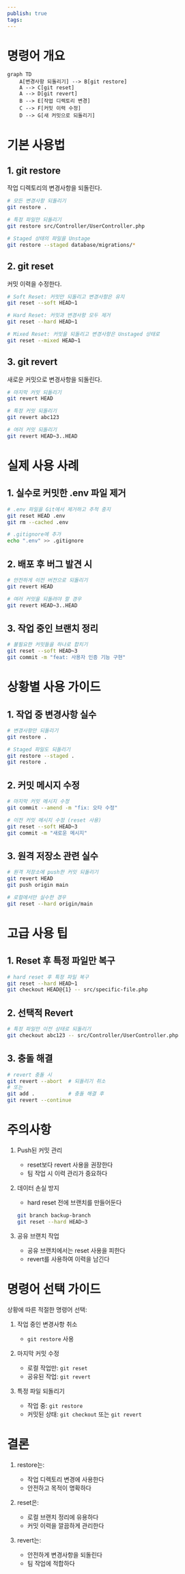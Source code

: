 ```yaml
---
publish: true
tags:
---
```

# 명령어 개요

```mermaid
graph TD
    A[변경사항 되돌리기] --> B[git restore]
    A --> C[git reset]
    A --> D[git revert]
    B --> E[작업 디렉토리 변경]
    C --> F[커밋 이력 수정]
    D --> G[새 커밋으로 되돌리기]
```

# 기본 사용법

## 1. git restore
작업 디렉토리의 변경사항을 되돌린다.

```bash
# 모든 변경사항 되돌리기
git restore .

# 특정 파일만 되돌리기
git restore src/Controller/UserController.php

# Staged 상태의 파일을 Unstage
git restore --staged database/migrations/*
```

## 2. git reset
커밋 이력을 수정한다.

```bash
# Soft Reset: 커밋만 되돌리고 변경사항은 유지
git reset --soft HEAD~1

# Hard Reset: 커밋과 변경사항 모두 제거
git reset --hard HEAD~1

# Mixed Reset: 커밋을 되돌리고 변경사항은 Unstaged 상태로
git reset --mixed HEAD~1
```

## 3. git revert
새로운 커밋으로 변경사항을 되돌린다.

```bash
# 마지막 커밋 되돌리기
git revert HEAD

# 특정 커밋 되돌리기
git revert abc123

# 여러 커밋 되돌리기
git revert HEAD~3..HEAD
```

# 실제 사용 사례

## 1. 실수로 커밋한 .env 파일 제거
```bash
# .env 파일을 Git에서 제거하고 추적 중지
git reset HEAD .env
git rm --cached .env

# .gitignore에 추가
echo ".env" >> .gitignore
```

## 2. 배포 후 버그 발견 시
```bash
# 안전하게 이전 버전으로 되돌리기
git revert HEAD

# 여러 커밋을 되돌려야 할 경우
git revert HEAD~3..HEAD
```

## 3. 작업 중인 브랜치 정리
```bash
# 불필요한 커밋들을 하나로 합치기
git reset --soft HEAD~3
git commit -m "feat: 사용자 인증 기능 구현"
```

# 상황별 사용 가이드

## 1. 작업 중 변경사항 실수
```bash
# 변경사항만 되돌리기
git restore .

# Staged 파일도 되돌리기
git restore --staged .
git restore .
```

## 2. 커밋 메시지 수정
```bash
# 마지막 커밋 메시지 수정
git commit --amend -m "fix: 오타 수정"

# 이전 커밋 메시지 수정 (reset 사용)
git reset --soft HEAD~3
git commit -m "새로운 메시지"
```

## 3. 원격 저장소 관련 실수
```bash
# 원격 저장소에 push한 커밋 되돌리기
git revert HEAD
git push origin main

# 로컬에서만 실수한 경우
git reset --hard origin/main
```

# 고급 사용 팁

## 1. Reset 후 특정 파일만 복구
```bash
# hard reset 후 특정 파일 복구
git reset --hard HEAD~1
git checkout HEAD@{1} -- src/specific-file.php
```

## 2. 선택적 Revert
```bash
# 특정 파일만 이전 상태로 되돌리기
git checkout abc123 -- src/Controller/UserController.php
```

## 3. 충돌 해결
```bash
# revert 충돌 시
git revert --abort  # 되돌리기 취소
# 또는
git add .           # 충돌 해결 후
git revert --continue
```

# 주의사항

1. Push된 커밋 관리
   - reset보다 revert 사용을 권장한다
   - 팀 작업 시 이력 관리가 중요하다

2. 데이터 손실 방지
   - hard reset 전에 브랜치를 만들어둔다
   ```bash
   git branch backup-branch
   git reset --hard HEAD~3
   ```

3. 공유 브랜치 작업
   - 공유 브랜치에서는 reset 사용을 피한다
   - revert를 사용하여 이력을 남긴다

# 명령어 선택 가이드

상황에 따른 적절한 명령어 선택:

1. 작업 중인 변경사항 취소
   - `git restore` 사용

2. 마지막 커밋 수정
   - 로컬 작업만: `git reset`
   - 공유된 작업: `git revert`

3. 특정 파일 되돌리기
   - 작업 중: `git restore`
   - 커밋된 상태: `git checkout` 또는 `git revert`

# 결론

1. restore는:
   - 작업 디렉토리 변경에 사용한다
   - 안전하고 목적이 명확하다

2. reset은:
   - 로컬 브랜치 정리에 유용하다
   - 커밋 이력을 깔끔하게 관리한다

3. revert는:
   - 안전하게 변경사항을 되돌린다
   - 팀 작업에 적합하다